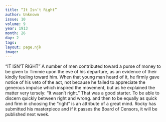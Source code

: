 ```yaml
---
title: “It Isn’t Right”
author: Unknown
issue: 10
volume: 9
year: 1913
month: 26
day: 2
tags:
layout: page.njk
image:
---
```

 “IT ISN'T RIGHT”    A number of men contributed toward a purse of money to be given to Timmie upon the eve of his departure, as an evidence of their kindly feeling toward him. When that young man heard of it, he firmly gave notice of his veto of the act, not because he failed to appreciate the generous impulse which inspired the movement, but as he explained the matter very tersely: “It wasn’t right.” That was a good starter. To be able to discern quickly between right and wrong. and then to be equally as quick and firm in choosing the “right” is an attribute of a great mind.       Rocky has submitted his masterpiece and if it passes the Board of Censors, it will be published next week. 




